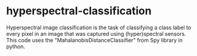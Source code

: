 # hyperspectral-classification
Hyperspectral image classification is the task of classifying a class label to every pixel in an image that was captured using (hyper)spectral sensors.
This code uses the "MahalanobisDistanceClassifier" from Spy library in python.
